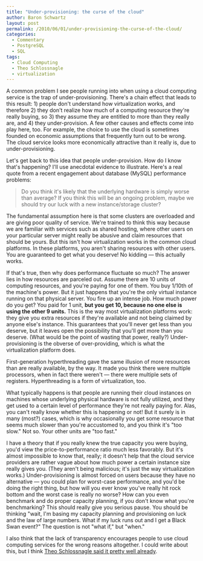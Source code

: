 ```yaml
---
title: "Under-provisioning: the curse of the cloud"
author: Baron Schwartz
layout: post
permalink: /2010/06/01/under-provisioning-the-curse-of-the-cloud/
categories:
  - Commentary
  - PostgreSQL
  - SQL
tags:
  - Cloud Computing
  - Theo Schlossnagle
  - virtualization
---
```

A common problem I see people running into when using a cloud computing service is the trap of under-provisioning. There's a chain effect that leads to this result: 1) people don't understand how virtualization works, and therefore 2) they don't realize how much of a computing resource they're really buying, so 3) they assume they are entitled to more than they really are, and 4) they under-provision. A few other causes and effects come into play here, too. For example, the choice to use the cloud is sometimes founded on economic assumptions that frequently turn out to be wrong. The cloud service looks more economically attractive than it really is, due to under-provisioning.

Let's get back to this idea that people under-provision. How do I know that's happening? I'll use anecdotal evidence to illustrate. Here's a real quote from a recent engagement about database (MySQL) performance problems:

> Do you think it's likely that the underlying hardware is simply worse than average? If you think this will be an ongoing problem, maybe we should try our luck with a new instance/storage cluster?

The fundamental assumption here is that some clusters are overloaded and are giving poor quality of service. We're trained to think this way because we are familiar with services such as shared hosting, where other users on your particular server might really be abusive and claim resources that should be yours. But this isn't how virtualization works in the common cloud platforms. In these platforms, you aren't sharing resources with other users. You are guaranteed to get what you deserve! No kidding &#8212; this actually works.

If that's true, then why does performance fluctuate so much? The answer lies in how resources are parceled out. Assume there are 10 units of computing resources, and you're paying for one of them. You buy 1/10th of the machine's power. But it just happens that you're the only virtual instance running on that physical server. You fire up an intense job. How much power do you get? You paid for 1 unit, **but you get 10, because no one else is using the other 9 units.** This is the way most virtualization platforms work: they give you extra resources if they're available and not being claimed by anyone else's instance. This guarantees that you'll never get less than you deserve, but it leaves open the possibility that you'll get more than you deserve. (What would be the point of wasting that power, really?) Under-provisioning is the obverse of over-providing, which is what the virtualization platform does.

First-generation hyperthreading gave the same illusion of more resources than are really available, by the way. It made you think there were multiple processors, when in fact there weren't &#8212; there were multiple sets of registers. Hyperthreading is a form of virtualization, too.

What typically happens is that people are running their cloud instances on machines whose underlying physical hardware is not fully utilized, and they get used to a certain level of performance they're not really paying for. Alas, you can't really know whether this is happening or not! But it surely is in many (most?) cases, which is why occasionally you get some resource that seems much slower than you're accustomed to, and you think it's "too slow." Not so. Your other units are "too fast."

I have a theory that if you really knew the true capacity you were buying, you'd view the price-to-performance ratio much less favorably. But it's almost impossible to know that, really; it doesn't help that the cloud service providers are rather vague about how much power a certain instance size really gives you. (They aren't being malicious; it's just the way virtualization works.) Under-provisioning is almost forced on users because they have no alternative &#8212; you could plan for worst-case performance, and you'd be doing the right thing, but how will you ever know you've really hit rock bottom and the worst case is really no worse? How can you even benchmark and do proper capacity planning, if you don't know what you're benchmarking? This should really give you serious pause. You should be thinking "wait, I'm basing my capacity planning and provisioning on luck and the law of large numbers. What if my luck runs out and I get a Black Swan event?" The question is not "what if," but "when."

I also think that the lack of transparency encourages people to use cloud computing services for the wrong reasons altogether. I could write about this, but I think [Theo Schlossnagle said it pretty well already][1].

 [1]: http://lethargy.org/~jesus/writes/thoughts-on-the-cloud
